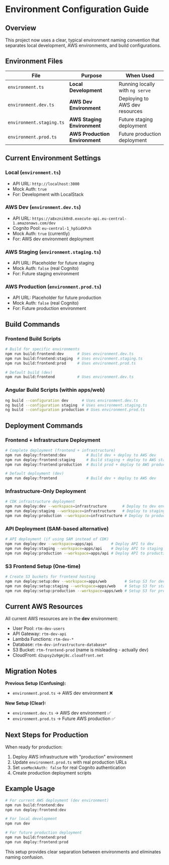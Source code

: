 # Environment Configuration Guide

## Overview

This project now uses a clear, typical environment naming convention that separates local development, AWS environments, and build configurations.

## Environment Files

| File | Purpose | When Used |
|------|---------|-----------|
| `environment.ts` | **Local Development** | Running locally with `ng serve` |
| `environment.dev.ts` | **AWS Dev Environment** | Deploying to AWS dev resources |
| `environment.staging.ts` | **AWS Staging Environment** | Future staging deployment |
| `environment.prod.ts` | **AWS Production Environment** | Future production deployment |

## Current Environment Settings

### Local (`environment.ts`)
- API URL: `http://localhost:3000`
- Mock Auth: `true`
- For: Development with LocalStack

### AWS Dev (`environment.dev.ts`)
- API URL: `https://a8xznik0n8.execute-api.eu-central-1.amazonaws.com/dev`
- Cognito Pool: `eu-central-1_hp5idXPch`
- Mock Auth: `true` (currently)
- For: AWS dev environment deployment

### AWS Staging (`environment.staging.ts`)
- API URL: Placeholder for future staging
- Mock Auth: `false` (real Cognito)
- For: Future staging environment

### AWS Production (`environment.prod.ts`)
- API URL: Placeholder for future production
- Mock Auth: `false` (real Cognito)
- For: Future production environment

## Build Commands

### Frontend Build Scripts
```bash
# Build for specific environments
npm run build:frontend:dev      # Uses environment.dev.ts
npm run build:frontend:staging  # Uses environment.staging.ts
npm run build:frontend:prod     # Uses environment.prod.ts

# Default build (dev)
npm run build:frontend          # Uses environment.dev.ts
```

### Angular Build Scripts (within apps/web)
```bash
ng build --configuration dev      # Uses environment.dev.ts
ng build --configuration staging  # Uses environment.staging.ts
ng build --configuration production # Uses environment.prod.ts
```

## Deployment Commands

### Frontend + Infrastructure Deployment
```bash
# Complete deployment (frontend + infrastructure)
npm run deploy:frontend:dev         # Build dev + deploy to AWS dev
npm run deploy:frontend:staging     # Build staging + deploy to AWS staging
npm run deploy:frontend:production  # Build prod + deploy to AWS production

# Default deployment (dev)
npm run deploy:frontend             # Build dev + deploy to AWS dev
```

### Infrastructure-Only Deployment
```bash
# CDK infrastructure deployment
npm run deploy:dev --workspace=infrastructure       # Deploy to dev environment
npm run deploy:staging --workspace=infrastructure   # Deploy to staging environment  
npm run deploy:production --workspace=infrastructure # Deploy to production environment
```

### API Deployment (SAM-based alternative)
```bash
# API deployment (if using SAM instead of CDK)
npm run deploy:dev --workspace=apps/api        # Deploy API to dev
npm run deploy:staging --workspace=apps/api    # Deploy API to staging
npm run deploy:production --workspace=apps/api # Deploy API to production
```

### S3 Frontend Setup (One-time)
```bash
# Create S3 buckets for frontend hosting
npm run deploy:setup:dev --workspace=apps/web        # Setup S3 for dev
npm run deploy:setup:staging --workspace=apps/web    # Setup S3 for staging
npm run deploy:setup:production --workspace=apps/web # Setup S3 for production
```

## Current AWS Resources

All current AWS resources are in the **dev** environment:
- User Pool: `rtm-dev-users`
- API Gateway: `rtm-dev-api`
- Lambda Functions: `rtm-dev-*`
- Database: `rtm-dev-infrastructure-database*`
- S3 Bucket: `rtm-frontend-prod` (name is misleading - actually dev)
- CloudFront: `d2upsy2u9gmj8c.cloudfront.net`

## Migration Notes

**Previous Setup (Confusing):**
- `environment.prod.ts` → AWS dev environment ❌

**New Setup (Clear):**
- `environment.dev.ts` → AWS dev environment ✅
- `environment.prod.ts` → Future AWS production ✅

## Next Steps for Production

When ready for production:
1. Deploy AWS infrastructure with "production" environment
2. Update `environment.prod.ts` with real production URLs
3. Set `useMockAuth: false` for real Cognito authentication
4. Create production deployment scripts

## Example Usage

```bash
# For current AWS deployment (dev environment)
npm run build:frontend:dev
npm run deploy:frontend:dev

# For local development
npm run dev

# For future production deployment
npm run build:frontend:prod
npm run deploy:frontend:prod
```

This setup provides clear separation between environments and eliminates naming confusion.